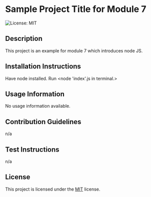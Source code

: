 # Sample Project Title for Module 7

![License: MIT](https://img.shields.io/badge/License-MIT-blue.svg)

## Description
This project is an example for module 7 which introduces node JS. 

## Installation Instructions
Have node installed. Run <node 'index'.js in terminal.>

## Usage Information
No usage information available.

## Contribution Guidelines
n/a

## Test Instructions
n/a


## License

This project is licensed under the [MIT](https://opensource.org/licenses/MIT) license.

